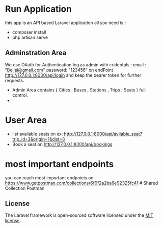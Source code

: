 # Run Application
this app is an API based Laravel application 
all you need is : 
* composer install 
* php artisan serve 
## Adminstration Area
We use OAuth for Authentication 
log as admin with cridentals : email : "Bellal@gmail.com" password: "123456" 
on endPoint http://127.0.0.1:8000/api/login 
and keep the bearer token for further requests. 
* Admin Area contains { Cities , Buses , Stations , Trips , Seats } full control. 
* 
# User Area 
* list available seats on ex: http://127.0.0.1:8000/api/avilable_seat?trip_id=3&origin=1&dist=3
* Book a seat on http://127.0.0.1:8000/api/bookings

# most important endpoints 
you can reach most important endpoints on https://www.getpostman.com/collections/6f0f2a2ba6e92325fc41 # Shared Collection Postman


## License

The Laravel framework is open-sourced software licensed under the [MIT license](https://opensource.org/licenses/MIT).
